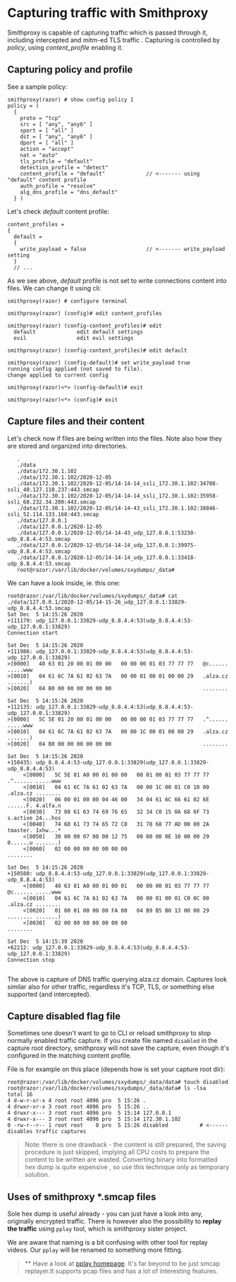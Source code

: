 # Capturing traffic with Smithproxy

Smithproxy is capable of capturing traffic which is passed through it, including intercepted and mitm-ed TLS traffic
. Capturing is controlled by *policy*, using *content_profile* enabling it.

## Capturing policy and profile

See a sample policy:

```
smithproxy(razor) # show config policy 1
policy = ( 
  {
    proto = "tcp"
    src = [ "any", "any6" ]
    sport = [ "all" ]
    dst = [ "any", "any6" ]
    dport = [ "all" ]
    action = "accept"
    nat = "auto"
    tls_profile = "default"
    detection_profile = "detect"
    content_profile = "default"             // <------- using "default" content profile
    auth_profile = "resolve"
    alg_dns_profile = "dns_default"
  } )
```

Let's check *default* content profile:


```
content_profiles = 
{
  default = 
  {
    write_payload = false                   // <------- write_payload setting
  }
  // ... 
```

As we see above, *default* profile is not set to write connections content into files. We can change it using cli:


```
smithproxy(razor) # configure terminal 

smithproxy(razor) (config)# edit content_profiles 

smithproxy(razor) (config-content_profiles)# edit 
  default             edit default settings
  evil                edit evil settings

smithproxy(razor) (config-content_profiles)# edit default 

smithproxy(razor) (config-default)# set write_payload true
running config applied (not saved to file).
change applied to current config

smithproxy(razor)<*> (config-default)# exit

smithproxy(razor)<*> (config)# exit

```

## Capture files and their content

Let's check now if files are being written into the files. Note also how they are stored and organized into directories.

```root@razor:/var/lib/docker/volumes/sxydumps/_data# find .
   .
   ./data
   ./data/172.30.1.102
   ./data/172.30.1.102/2020-12-05
   ./data/172.30.1.102/2020-12-05/14-14-14_ssli_172.30.1.102:34708-ssli_40.127.110.237:443.smcap
   ./data/172.30.1.102/2020-12-05/14-14-14_ssli_172.30.1.102:35958-ssli_68.232.34.200:443.smcap
   ./data/172.30.1.102/2020-12-05/14-14-43_ssli_172.30.1.102:38846-ssli_52.114.133.168:443.smcap
   ./data/127.0.0.1
   ./data/127.0.0.1/2020-12-05
   ./data/127.0.0.1/2020-12-05/14-14-43_udp_127.0.0.1:53230-udp_8.8.4.4:53.smcap
   ./data/127.0.0.1/2020-12-05/14-14-14_udp_127.0.0.1:39975-udp_8.8.4.4:53.smcap
   ./data/127.0.0.1/2020-12-05/14-14-14_udp_127.0.0.1:33418-udp_8.8.4.4:53.smcap
   root@razor:/var/lib/docker/volumes/sxydumps/_data# 
```

We can have a look inside, ie. this one:

```
root@razor:/var/lib/docker/volumes/sxydumps/_data# cat ./data/127.0.0.1/2020-12-05/14-15-26_udp_127.0.0.1:33829-udp_8.8.4.4:53.smcap
Sat Dec  5 14:15:26 2020
+111179: udp_127.0.0.1:33829-udp_8.8.4.4:53(udp_8.8.4.4:53-udp_127.0.0.1:33829)
Connection start

Sat Dec  5 14:15:26 2020
+111986: udp_127.0.0.1:33829-udp_8.8.4.4:53(udp_8.8.4.4:53-udp_127.0.0.1:33829)
>[0000]   40 63 01 20 00 01 00 00   00 00 00 01 03 77 77 77   @c...... .....www
>[0010]   04 61 6C 7A 61 02 63 7A   00 00 01 00 01 00 00 29   .alza.cz .......)
>[0020]   04 B0 00 00 00 00 00 00                             ........ 

Sat Dec  5 14:15:26 2020
+112135: udp_127.0.0.1:33829-udp_8.8.4.4:53(udp_8.8.4.4:53-udp_127.0.0.1:33829)
>[0000]   5C 5E 01 20 00 01 00 00   00 00 00 01 03 77 77 77   .^...... .....www
>[0010]   04 61 6C 7A 61 02 63 7A   00 00 1C 00 01 00 00 29   .alza.cz .......)
>[0020]   04 B0 00 00 00 00 00 00                             ........ 

Sat Dec  5 14:15:26 2020
+150435: udp_8.8.4.4:53-udp_127.0.0.1:33829(udp_127.0.0.1:33829-udp_8.8.4.4:53)
     <[0000]   5C 5E 81 A0 00 01 00 00   00 01 00 01 03 77 77 77   .^...... .....www
     <[0010]   04 61 6C 7A 61 02 63 7A   00 00 1C 00 01 C0 10 00   .alza.cz ........
     <[0020]   06 00 01 00 00 04 46 00   34 04 61 6C 66 61 02 6E   ......F. 4.alfa.n
     <[0030]   73 08 61 63 74 69 76 65   32 34 C0 15 0A 68 6F 73   s.active 24...hos
     <[0040]   74 6D 61 73 74 65 72 C0   31 78 68 77 AD 00 00 2A   tmaster. 1xhw...*
     <[0050]   30 00 00 07 08 00 12 75   00 00 00 0E 10 00 00 29   0......u .......)
     <[0060]   02 00 00 00 00 00 00 00                             ........ 

Sat Dec  5 14:15:26 2020
+150580: udp_8.8.4.4:53-udp_127.0.0.1:33829(udp_127.0.0.1:33829-udp_8.8.4.4:53)
     <[0000]   40 63 81 A0 00 01 00 01   00 00 00 01 03 77 77 77   @c...... .....www
     <[0010]   04 61 6C 7A 61 02 63 7A   00 00 01 00 01 C0 0C 00   .alza.cz ........
     <[0020]   01 00 01 00 00 00 FA 00   04 B9 B5 B0 13 00 00 29   ........ .......)
     <[0030]   02 00 00 00 00 00 00 00                             ........ 

Sat Dec  5 14:15:39 2020
+62212: udp_127.0.0.1:33829-udp_8.8.4.4:53(udp_8.8.4.4:53-udp_127.0.0.1:33829)
Connection stop


```

The above is capture of DNS traffic querying alza.cz domain. Captures look similar also for other traffic, regardless
 it's TCP, TLS, or something else supported (and intercepted).
 
 
## Capture disabled flag file

Sometimes one doesn't want to go to CLI or reload smithproxy to stop normally enabled traffic capture. If you create
 file named `disabled` in the capture root directory, smithproxy will not save the capture, even though it's
  configured in the matching content profile.
 
 File is for example on this place (depends how is set your capture root dir): 
 
 ```
root@razor:/var/lib/docker/volumes/sxydumps/_data/data# touch disabled
root@razor:/var/lib/docker/volumes/sxydumps/_data/data# ls -lsa
total 16
4 d-w-r-xr-x 4 root root 4096 pro  5 15:26 .
4 drwxr-xr-x 3 root root 4096 pro  5 15:26 ..
4 drwxr-x--- 3 root root 4096 pro  5 15:14 127.0.0.1
4 drwxr-x--- 3 root root 4096 pro  5 15:14 172.30.1.102
0 -rw-r--r-- 1 root root    0 pro  5 15:26 disabled          # <------ disables traffic captures
```
 
> Note: there is one drawback - the content is still prepared, the saving procedure is just skipped, implying all CPU
> costs to prepare the content to be written are wasted. Converting binary into formatted hex dump is quite expensive
>, so use this technique only as temporary solution. 
  
  
## Uses of smithproxy *.smcap files

Sole hex dump is useful already - you can just have a look into any, originally encrypted traffic. There is however
 also the possibility to **replay the traffic** using `pplay` tool, which is smithproxy sister project.
 
We are aware that naming is a bit confusing with other tool for replay videos. Our `pplay` will be renamed to something
 more fitting.
    
 
 > ** Have a look at [pplay homepage](https://pypi.org/project/pplay/). It's far beyond to be just smcap replayer.It
> supports pcap files and has a lot of interesting features. 
